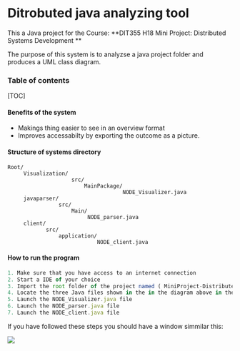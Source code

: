 # Ditrobuted java analyzing tool

This a Java project for the Course: **DIT355 H18 Mini Project: Distributed Systems Development
**

The purpose of this system is to analyzse a java project folder and produces a UML class diagram.

### Table of contents
[TOC]

#### Benefits of the system

- Makings thing easier to see in an overview format
- Improves accessabilty by exporting the outcome as a picture.


#### Structure of systems directory

    Root/
         Visualization/
                        src/
                            MainPackage/
                                        NODE_Visualizer.java
         javaparser/
                    src/
                        Main/
                             NODE_parser.java
         client/
                src/
                    application/
                                NODE_client.java


#### How to run the program

```javascript
1. Make sure that you have access to an internet connection
2. Start a IDE of your choice
3. Import the root folder of the project named ( MiniProject-DistributedSystem )
4. Locate the three Java files shown in the in the diagram above in the IDE
5. Launch the NODE_Visualizer.java file
6. Launch the NODE_parser.java file
7. Launch the NODE_client.java file
```
If you have followed these steps you should have a window simmilar this:

[![](client)](https://raw.githubusercontent.com/Lakerolmaker/MiniProject-DistributedSystem/master/client.PNG?token=AP7ZkgW2-1JHUetLmXsjI0phqjoMfa7wks5cRHhcwA%3D%3D)
